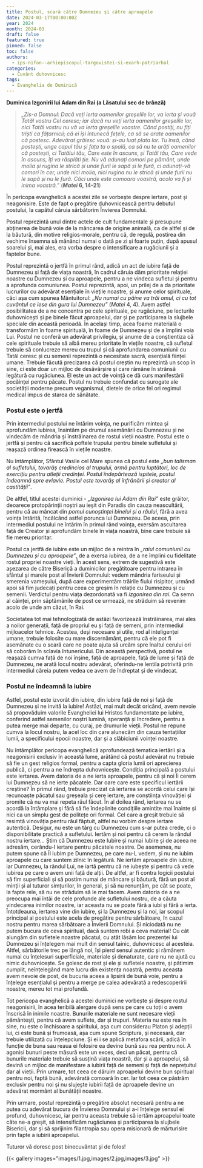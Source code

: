 ```yaml
---
title: Postul, scară către Dumnezeu și către aproapele
date: 2024-03-17T00:00:00Z
year: 2024
month: 2024-03
draft: false
featured: true
pinned: false
toc: false
authors:
  - ips-nifon--arhiepiscopul-targovistei-si-exarh-patriarhal  
categories:
  - Cuvânt duhovnicesc
tags:
  - Evanghelia de Duminică
---
```

**Duminica Izgonirii lui Adam din Rai (a Lăsatului sec de brânză)**

> _„Zis-a Domnul: Dacă veți ierta oamenilor greșelile lor, va ierta și vouă Tatăl vostru Cel ceresc; iar dacă nu veți ierta oamenilor greșelile lor, nici Tatăl vostru nu vă va ierta greșelile voastre. Când postiți, nu fiți triști ca fățarnicii; că ei își întunecă fețele, ca să se arate oamenilor că postesc. Adevărat grăiesc vouă: și-au luat plata lor. Tu însă, când postești, unge capul tău și fața ta o spală, ca să nu te arăți oamenilor că postești, ci Tatălui tău, Care este în ascuns, și Tatăl tău, Care vede în ascuns, îți va răsplăti ție. Nu vă adunați comori pe pământ, unde molia și rugina le strică și unde furii le sapă și le fură, ci adunați-vă comori în cer, unde nici molia, nici rugina nu le strică și unde furii nu le sapă și nu le fură. Căci unde este comoara voastră, acolo va fi și inima voastră.”_ (**_Matei_ 6, 14-21**)

În pericopa evanghelică a acestei zile se vorbește despre iertare, post și neagonisire. Este de fapt o pregătire duhovnicească pentru debutul postului, la capătul căruia sărbătorim Învierea Domnului.

Postul reprezintă unul dintre actele de cult fundamentale și presupune abținerea de bună voie de la mâncarea de origine animală, ca de altfel și de la băutură, din motive religios-morale, pentru că, de regulă, postirea din vechime însemna să mănânci numai o dată pe zi și foarte puțin, după apusul soarelui și, mai ales, era vorba despre o intensificare a rugăciunii și a faptelor bune.

Postul reprezintă o jertfă în primul rând, adică un act de iubire față de Dumnezeu și față de viața noastră, în cadrul căruia dăm prioritate relației noastre cu Dumnezeu și cu aproapele, pentru a ne vindeca sufletul și pentru a aprofunda comuniunea. Postul reprezintă, apoi, un prilej de a da prioritate lucrurilor cu adevărat esențiale în viețile noastre, și anume celor spirituale, căci așa cum spunea Mântuitorul: _„Nu numai cu pâine va trăi omul, ci cu tot cuvântul ce iese din gura lui Dumnezeu”_ (_Matei_ 4, 4). Avem astfel posibilitatea de a ne concentra pe cele spirituale, pe rugăciune, pe lecturile duhovnicești și pe binele făcut aproapelui, dar și pe participarea la slujbele speciale din această perioadă. În același timp, acea foame materială o transformăm în foame spirituală, în foame de Dumnezeu și de a împlini voia Lui. Postul ne conferă un adevărat privilegiu, și anume de a conștientiza că cele spirituale trebuie să aibă mereu prioritate în viețile noastre, că sufletul trebuie să conlucreze mereu cu trupul și că aprofundarea comuniunii cu Tatăl ceresc și cu semenii reprezintă o necesitate sacră, esențială ființei umane. Trebuie făcută precizarea că postul creștin nu reprezintă un scop în sine, ci este doar un mijloc de desăvârșire și care rămâne în strânsă legătură cu rugăciunea. El este un act de voință ce dă curs manifestării pocăinței pentru păcate. Postul nu trebuie confundat cu surogate ale societății moderne precum veganismul, dietele de orice fel ori regimul medical impus de starea de sănătate.

### Postul este o jertfă

Prin intermediul postului ne întărim voința, ne purificăm mintea și aprofundăm iubirea, înaintăm pe drumul asemănării cu Dumnezeu și ne vindecăm de mândria și înstrăinarea de rostul vieții noastre. Postul este o jertfă și pentru că sacrifică poftele trupului pentru binele sufletului și reașază ordinea firească în viețile noastre.

Nu întâmplător, Sfântul Vasile cel Mare spunea că postul este _„bun talisman al sufletului, tovarăș credincios al trupului, armă pentru luptători, loc de exercițiu pentru atleții credinței. Postul îndepărtează ispitele, postul îndeamnă spre evlavie. Postul este tovarăș al înfrânării și creator al castității”_.

De altfel, titlul acestei duminici - _„Izgonirea lui Adam din Rai”_ este grăitor, deoarece protopărinții noștri au ieșit din Paradis din cauza neascultării, pentru că au mâncat din _pomul cunoștinței binelui și a răului_, fără a avea voința întărită, încălcând astfel porunca lui Dumnezeu. De aceea, prin intermediul postului ne întărim în primul rând voința, exersăm ascultarea față de Creator și aprofundăm binele în viața noastră, bine care trebuie să fie mereu prioritar.

Postul ca jertfă de iubire este un mijloc de a reintra în _„raiul comuniunii cu Dumnezeu și cu aproapele”_, de a exersa iubirea, de a ne împlini cu fidelitate rostul propriei noastre vieți. În acest sens, extrem de sugestivă este așezarea de către Biserică a duminicilor pregătitoare pentru intrarea în sfântul și marele post al Învierii Domnului: vedem mândria fariseului și smerenia vameșului, după care experimentăm trăirile fiului risipitor, urmând apoi să fim judecați pentru ceea ce greșim în relație cu Dumnezeu și cu semenii. Verdictul pentru viața dezordonată va fi _izgonirea din rai_. Ca semn al căinței, prin săptămânile de post ce urmează, ne străduim să revenim acolo de unde am căzut, în Rai.

Societatea tot mai tehnologizată de astăzi favorizează înstrăinarea, mai ales a noilor generații, față de propriul eu și față de semeni, prin intermediul mijloacelor tehnice. Acestea, deși necesare și utile, rod al inteligenței umane, trebuie folosite cu mare discernământ, pentru că ele pot fi asemănate cu o scară care ne poate ajuta să urcăm spre înaltul cerului ori să coborâm în sclavia întunericului. Din această perspectivă, postul ne reașază cumva față de noi înșine, față de aproapele, față de lume și față de Dumnezeu, ne arată locul nostru adevărat, oferindu-ne lentila potrivită prin intermediul căreia putem vedea ce avem de îndreptat și de vindecat.

### Postul ne îndeamnă la iubire

Astfel, postul este izvorât din iubire, din iubire față de noi și față de Dumnezeu și ne invită la iubire! Astăzi, mai mult decât oricând, avem nevoie să propovăduim valorile Evangheliei lui Hristos fundamentate pe iubire, conferind astfel semenilor noștri lumină, speranță și încredere, pentru a putea merge mai departe, cu curaj, pe drumurile vieții. Postul ne repune cumva la locul nostru, la acel loc din care alunecăm din cauza tentațiilor lumii, a specificului epocii noastre, dar și a slăbiciunii voinței noastre.

Nu întâmplător pericopa evanghelică aprofundează tematica iertării și a neagonisirii exclusiv în această lume, arătând că postul adevărat nu trebuie să fie un gest religios formal, pentru a capta gloria lumii ori aprecierea publică, ci pentru a ne îndrepta duhovnicește. Condiția principală a postului este iertarea. Avem datoria de a ne ierta aproapele, pentru că și noi Îi cerem lui Dumnezeu să ne ierte păcatele. Dar oare care este specificul iertării creștine? În primul rând, trebuie precizat că iertarea se acordă celui care își recunoaște păcatul sau greșeala și cere iertare, are conștiința vinovăției și promite că nu va mai repeta răul făcut. În al doilea rând, iertarea nu se acordă la întâmplare și fără să fie îndeplinite condițiile amintite mai înainte și nici ca un simplu gest de politețe ori formal. Cel care a greșit trebuie să resimtă vinovăția pentru răul făptuit, altfel nu vorbim despre iertare autentică. Desigur, nu este un târg cu Dumnezeu cum s-ar putea crede, ci o disponibilitate practică a sufletului. Iertăm și noi pentru că cerem la rândul nostru iertare… Știm că Dumnezeu este Iubire și numai Iubire și de aceea ne adresăm, cerându-I iertare pentru păcatele noastre. De asemenea, nu putem spune că Îl iubim pe Dumnezeu, pe care nu-L vedem, și nu ne iubim aproapele cu care suntem zilnic în legătură. Ne iertăm aproapele din iubire, iar Dumnezeu, la rândul Lui, ne iartă pentru că ne iubește și pentru că vede iubirea pe care o avem unii față de alții. De altfel, ar fi contra logicii postului să fim superficiali și să postim numai de mâncare și băutură, fără un post al minții și al tuturor simțurilor, în general, și să nu renunțăm, pe cât se poate, la fapte rele, să nu ne străduim să le mai facem. Avem datoria de a ne preocupa mai întâi de cele profunde ale sufletului nostru, de a căuta vindecarea inimilor noastre, iar aceasta nu se poate fără a iubi și fără a ierta. Întotdeauna, iertarea vine din iubire, și la Dumnezeu și la noi, iar scopul principal al postului este acela de pregătire pentru sărbătoare, în cazul nostru pentru marea sărbătoare a Învierii Domnului. Și niciodată nu ne putem bucura de ceva spiritual, dacă suntem robi a ceva material! Cu cât alungăm din sufletele noastre păcatul, cu atât lăsăm loc prezenței lui Dumnezeu și înțelegem mai mult din sensul tainic, duhovnicesc al acesteia. Altfel, sărbătorile trec pe lângă noi, își pierd sensul autentic și rămânem numai cu înțelesuri superficiale, materiale și denaturate, care nu ne ajută cu nimic duhovnicește. Se golesc de rost și ele și sufletele noastre, și pătimim cumplit, neînțelegând mare lucru din existența noastră, pentru aceasta avem nevoie de post, de bucuria aceea a lipsirii de bună voie, pentru a înțelege esențialul și pentru a merge pe calea adevărată a redescoperirii noastre, mereu tot mai profundă.

Tot pericopa evanghelică a acestei duminici ne vorbește și despre rostul neagonisirii, în acea teribilă alergare după sens pe care cu toții o avem înscrisă în inimile noastre. Bunurile materiale ne sunt necesare vieții pământești, pentru că avem suflete, dar și trupuri. Materia nu este rea în sine, nu este o închisoare a spiritului, așa cum considerau Platon și adepții lui, ci este bună și frumoasă, așa cum spune Scriptura, și necesară, dar trebuie utilizată cu înțelepciune. Și ei i se aplică metafora scării, adică în funcție de buna sau reaua ei folosire ea devine bună sau rea pentru noi. A agonisi bunuri peste măsură este un exces, deci un păcat, pentru că bunurile materiale trebuie să susțină viața noastră, dar și a aproapelui, să devină un mijloc de manifestare a iubirii față de semeni și față de neprețuitul dar al vieții. Prin urmare, tot ceea ce dăruim aproapelui devine bun spiritual pentru noi, faptă bună, adevărată comoară în cer. Iar tot ceea ce păstrăm exclusiv pentru noi și nu slujește iubirii față de aproapele devine un adevărat mormânt al bunătății noastre.

Prin urmare, postul reprezintă o pregătire absolut necesară pentru a ne putea cu adevărat bucura de Învierea Domnului și a-i înțelege sensul ei profund, duhovnicesc, iar pentru aceasta trebuie să iertăm aproapelui toate câte ne-a greșit, să intensificăm rugăciunea și participarea la slujbele Bisericii, dar și să sprijinim filantropia sau opera misionară de mărturisire prin fapte a iubirii aproapelui.

Tuturor vă doresc post binecuvântat și de folos!

{{< gallery images="images/1.jpg,images/2.jpg,images/3.jpg" >}}